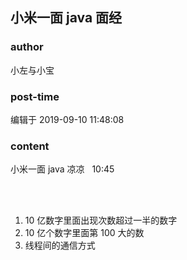 ## 小米一面 java 面经
### author 
小左与小宝
### post-time 

编辑于  2019-09-10 11:48:08
### content 
<div class="post-topic-des nc-post-content">
 <div>
  小米一面
  <span>
   java
  </span>
  凉凉   10:45
 </div>
 <div>
  <br/>
 </div>
 <p>
  <br/>
 </p>
 <ol>
  <li>
   <span>
    10
   </span>
   亿数字里面出现次数超过一半的数字
  </li>
  <li>
   <span>
    10
   </span>
   亿个数字里面第
   <span>
    100
   </span>
   大的数
  </li>
  <li>
   线程间的通信方式
  </li>
 </ol>
 <p>
  <br/>
 </p>
</div>
